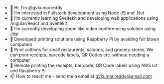 - 👋 Hi, I’m @gvkumarreddy
- 👀 I’m interested in Fullstack development using Node JS and .Net
- 🌱 I’m currently learning Sveltekit and developing web applications using Angular/React and Sveltekit
- 💞️ I’m currently developing zoom like video conferencing solution using Jitsi
- 🌱 Developed printing solutions using Raspberry Pi by avoiding full blown computers
- 🌱 Print soltions for small restaurents, saloons, and grocery stores. We can print receipts, barcode labels, QR Codes etc. without needing a computer
- 🌱 Remote printing the receipts, bar code, QR Code labels using AWS Iot and Raspberry Pi
- 📫 How to reach me - send me a email at gvkumar.reddy@gmail.com

<!---
gvkumarreddy/gvkumarreddy is a ✨ special ✨ repository because its `README.md` (this file) appears on your GitHub profile.
You can click the Preview link to take a look at your changes.
--->
